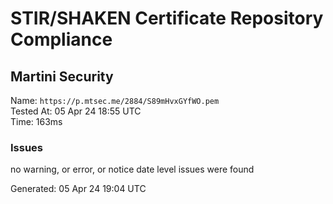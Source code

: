 # STIR/SHAKEN Certificate Repository Compliance

## Martini Security

Name: `https://p.mtsec.me/2884/S89mHvxGYfWO.pem`\
Tested At: 05 Apr 24 18:55 UTC\
Time: 163ms

### Issues

no warning, or error, or notice date level issues were found

Generated: 05 Apr 24 19:04 UTC
